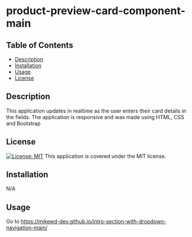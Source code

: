 # product-preview-card-component-main


## Table of Contents
- [Description](#description)
- [Installation](#installation)
- [Usage](#usage)
- [License](#license)


## Description
This application updates in realtime as the user enters their card details in the fields. The application is responsive and was made using HTML, CSS and Bootstrap 



## License
[![License: MIT](https://img.shields.io/badge/License-MIT-yellow.svg)](https://opensource.org/licenses/MIT)
This application is covered under the MIT license.

## Installation
N/A


## Usage

Go to https://mikewd-dev.github.io/intro-section-with-dropdown-navigation-main/ 
